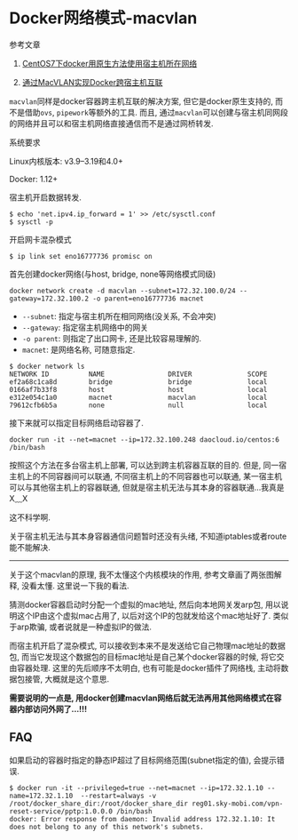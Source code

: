 # Docker网络模式-macvlan

参考文章

1. [CentOS7下docker用原生方法使用宿主机所在网络](http://www.jianshu.com/p/1241ca36687e)

2. [通过MacVLAN实现Docker跨宿主机互联](http://www.10tiao.com/html/357/201704/2247485101/1.html)

`macvlan`同样是docker容器跨主机互联的解决方案, 但它是docker原生支持的, 而不是借助`ovs`, `pipework`等额外的工具. 而且, 通过`macvlan`可以创建与宿主机同网段的网络并且可以和宿主机网络直接通信而不是通过网桥转发.

系统要求

Linux内核版本: v3.9–3.19和4.0+

Docker: 1.12+

宿主机开启数据转发.

```
$ echo 'net.ipv4.ip_forward = 1' >> /etc/sysctl.conf
$ sysctl -p
```

开启网卡混杂模式

```
$ ip link set eno16777736 promisc on
```

首先创建docker网络(与host, bridge, none等网络模式同级)

```
docker network create -d macvlan --subnet=172.32.100.0/24 --gateway=172.32.100.2 -o parent=eno16777736 macnet
```

- `--subnet`: 指定与宿主机所在相同网络(没关系, 不会冲突)
- `--gateway`: 指定宿主机网络中的网关
- `-o parent`: 则指定了出口网卡, 还是比较容易理解的.
- `macnet`: 是网络名称, 可随意指定.

```log
$ docker network ls
NETWORK ID          NAME                DRIVER              SCOPE
ef2a68c1ca8d        bridge              bridge              local
0166af7b33f8        host                host                local
e312e054c1a0        macnet              macvlan             local
79612cfb6b5a        none                null                local
```

接下来就可以指定目标网络启动容器了.

```
docker run -it --net=macnet --ip=172.32.100.248 daocloud.io/centos:6 /bin/bash
```

按照这个方法在多台宿主机上部署, 可以达到跨主机容器互联的目的. 但是, 同一宿主机上的不同容器间可以联通, 不同宿主机上的不同容器也可以联通, 某一宿主机可以与其他宿主机上的容器联通, 但就是宿主机无法与其本身的容器联通...我真是X﹏X

这不科学啊.

关于宿主机无法与其本身容器通信问题暂时还没有头绪, 不知道iptables或者route能不能解决. <???>

------

关于这个macvlan的原理, 我不太懂这个内核模块的作用, 参考文章画了两张图解释, 没看太懂. 这里说一下我的看法.

猜测docker容器启动时分配一个虚拟的mac地址, 然后向本地网关发arp包, 用以说明这个IP由这个虚拟mac占用了, 以后对这个IP的包就发给这个mac地址好了. 类似于arp欺骗, 或者说就是一种虚拟IP的做法.

而宿主机开启了混杂模式, 可以接收到本来不是发送给它自己物理mac地址的数据包, 而当它发现这个数据包的目标mac地址是自己某个docker容器的时候, 将它交由容器处理. 这里的先后顺序不太明白, 也有可能是docker插件了网络栈, 主动将数据包接管, 大概就是这个意思.

**需要说明的一点是, 用docker创建macvlan网络后就无法再用其他网络模式在容器内部访问外网了...!!!**

## FAQ

如果启动的容器时指定的静态IP超过了目标网络范围(subnet指定的值), 会提示错误.

```
$ docker run -it --privileged=true --net=macnet --ip=172.32.1.10 --name=172.32.1.10  --restart=always -v /root/docker_share_dir:/root/docker_share_dir reg01.sky-mobi.com/vpn-reset-service/pptp:1.0.0.0 /bin/bash
docker: Error response from daemon: Invalid address 172.32.1.10: It does not belong to any of this network's subnets.
```

